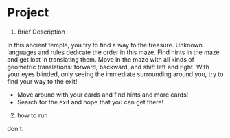 # Project
 
1. Brief Description

In this ancient temple, you try to find a way to the treasure. Unknown languages and rules dedicate the order in this maze. Find hints in the maze and get lost in translating them. Move in the maze with all kinds of geometric translations: forward, backward, and shift left and right.
With your eyes blinded, only seeing the immediate surrounding around you, try to find your way to the exit!
- Move around with your cards and find hints and more cards!
- Search for the exit and hope that you can get there!


2. how to run

don't.
